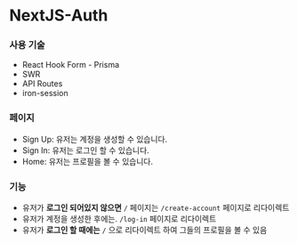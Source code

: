 # NextJS-Auth

### 사용 기술

- React Hook Form
- Prisma
- SWR
- API Routes
- iron-session

### 페이지

- Sign Up: 유저는 계정을 생성할 수 있습니다.
- Sign In: 유저는 로그인 할 수 있습니다.
- Home: 유저는 프로필을 볼 수 있습니다.

### 기능

- 유저가 **로그인 되어있지 않으면** `/` 페이지는 `/create-account` 페이지로 리다이렉트
- 유저가 계정을 생성한 후에는. `/log-in` 페이지로 리다이렉트
- 유저가 **로그인 할 때에는** `/` 으로 리다이렉트 하여 그들의 프로필을 볼 수 있음
